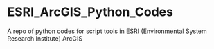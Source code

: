 # ESRI_ArcGIS_Python_Codes
A repo of python codes for script tools in ESRI (Environmental System Research Institute) ArcGIS


